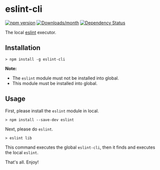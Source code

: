 # eslint-cli

[![npm version](https://img.shields.io/npm/v/eslint-cli.svg)](https://www.npmjs.com/package/eslint-cli)
[![Downloads/month](https://img.shields.io/npm/dm/eslint-cli.svg)](https://www.npmjs.com/package/eslint-cli)
[![Dependency Status](https://david-dm.org/mysticatea/eslint-cli.svg)](https://david-dm.org/mysticatea/eslint-cli)

The local [eslint](https://github.com/eslint/eslint) executor.

## Installation

```
> npm install -g eslint-cli
```

**Note:**

- The `eslint` module must not be installed into global.
- This module must be installed into global.

## Usage

First, please install the `eslint` module in local.

```
> npm install --save-dev eslint
```

Next, please do `eslint`.

```
> eslint lib
```

This command executes the global `eslint-cli`, then it finds and executes the local `eslint`.

That's all. Enjoy!
